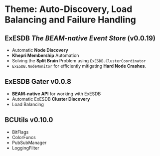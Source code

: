 # Theme: Auto-Discovery, Load Balancing and Failure Handling

## ExESDB _The BEAM-native Event Store_ (v0.0.19)

- Automatic **Node Discovery**
- **Khepri Membership** Automation
- Solving the **Split Brain** Problem using `ExESDB.ClusterCoordinator`
- `ExESDB.NodeMonitor` for efficiently mitigating **Hard Node Crashes**.

## ExESDB Gater v0.0.8

- **BEAM-native API** for working with ExESDB
- Automatic ExESDB **Cluster Discovery**
- Load Balancing

## BCUtils v0.10.0

- BitFlags
- ColorFuncs
- PubSubManager
- LoggingFilter
